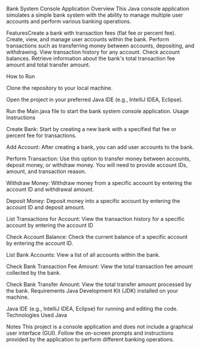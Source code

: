 Bank System Console Application
Overview
This Java console application simulates a simple bank system with the ability to manage multiple user accounts and perform various banking operations.

FeaturesCreate a bank with transaction fees (flat fee or percent fee).
Create, view, and manage user accounts within the bank.
Perform transactions such as transferring money between accounts, depositing, and withdrawing.
View transaction history for any account.
Check account balances.
Retrieve information about the bank's total transaction fee amount and total transfer amount.





How to Run

Clone the repository to your local machine.

Open the project in your preferred Java IDE (e.g., IntelliJ IDEA, Eclipse).

Run the Main.java file to start the bank system console application.
Usage Instructions

Create Bank: Start by creating a new bank with a specified flat fee or percent fee for transactions.

Add Account: After creating a bank, you can add user accounts to the bank.

Perform Transaction: Use this option to transfer money between accounts, deposit money, or withdraw money. You will need to provide account IDs, amount, and transaction reason.

Withdraw Money: Withdraw money from a specific account by entering the account ID and withdrawal amount.

Deposit Money: Deposit money into a specific account by entering the account ID and deposit amount.

List Transactions for Account: View the transaction history for a specific account by entering the account ID

Check Account Balance: Check the current balance of a specific account by entering the account ID.

List Bank Accounts: View a list of all accounts within the bank.

Check Bank Transaction Fee Amount: View the total transaction fee amount collected by the bank.

Check Bank Transfer Amount: View the total transfer amount processed by the bank.
Requirements
Java Development Kit (JDK) installed on your machine.

Java IDE (e.g., IntelliJ IDEA, Eclipse) for running and editing the code.
Technologies Used Java

Notes
This project is a console application and does not include a graphical user interface (GUI).
Follow the on-screen prompts and instructions provided by the application to perform different banking operations.
